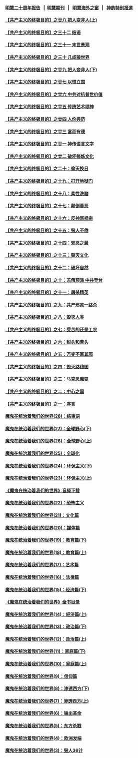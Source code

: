 #### [明慧二十周年报告](https://github.com/gfw-breaker/mh-reports/blob/master/README.md?t=07211142) &nbsp;&nbsp;|&nbsp;&nbsp;[明慧期刊](https://github.com/gfw-breaker/mh-qikan) &nbsp;&nbsp;|&nbsp;&nbsp; [明慧海外之窗](https://github.com/gfw-breaker/mh-news/blob/master/README.md?t=07211142) &nbsp;&nbsp;|&nbsp;&nbsp; [神韵特别报道](https://github.com/gfw-breaker/mh-news/blob/master/shenyun.md?t=07211142) 

#### [【共产主义的终极目的】之廿八 把人变非人(上)](../pages/nsc422/n11340492.md?t=07211142) 

#### [【共产主义的终极目的】之三十二 结语](../pages/nsc422/n11360535.md?t=07211142) 

#### [【共产主义的终极目的】之三十一 末世景观](../pages/nsc422/n11351129.md?t=07211142) 

#### [【共产主义的终极目的】之三十 几成狼世界](../pages/nsc422/n11348280.md?t=07211142) 

#### [【共产主义的终极目的】之廿九 把人变非人(下)](../pages/nsc422/n11344140.md?t=07211142) 

#### [【共产主义的终极目的】之廿七 以恨立国](../pages/nsc422/n11336944.md?t=07211142) 

#### [【共产主义的终极目的】之廿六 中共对抗普世价值](../pages/nsc422/n11324785.md?t=07211142) 

#### [【共产主义的终极目的】之廿五 传统艺术颂神](../pages/nsc422/n11296396.md?t=07211142) 

#### [【共产主义的终极目的】之廿四 人伦典范](../pages/nsc422/n11296397.md?t=07211142) 

#### [【共产主义的终极目的】之廿三 富而有德](../pages/nsc422/n11283598.md?t=07211142) 

#### [【共产主义的终极目的】之廿一 神传语言文字](../pages/nsc422/n11263265.md?t=07211142) 

#### [【共产主义的终极目的】之廿二 破坏修炼文化](../pages/nsc422/n11245728.md?t=07211142) 

#### [【共产主义的终极目的】之二十：偷天换日](../pages/nsc422/n11238846.md?t=07211142) 

#### [【共产主义的终极目的】之十九：打开地狱门](../pages/nsc422/n11206376.md?t=07211142) 

#### [【共产主义的终极目的】之十八：柔性洗脑](../pages/nsc422/n11199994.md?t=07211142) 

#### [【共产主义的终极目的】之十七：颠倒善恶](../pages/nsc422/n11179782.md?t=07211142) 

#### [【共产主义的终极目的】之十六：反神骂祖宗](../pages/nsc422/n11166798.md?t=07211142) 

#### [【共产主义的终极目的】之十五：毁人不倦](../pages/nsc422/n11166792.md?t=07211142) 

#### [【共产主义的终极目的】之十四：邪恶之最](../pages/nsc422/n11150249.md?t=07211142) 

#### [【共产主义的终极目的】之十三：毁灭文化](../pages/nsc422/n11135227.md?t=07211142) 

#### [【共产主义的终极目的】之十二：破坏自然](../pages/nsc422/n11135214.md?t=07211142) 

#### [【共产主义的终极目的】之十：苏俄预演 中共登台](../pages/nsc422/n11118424.md?t=07211142) 

#### [【共产主义的终极目的】之十一：屠杀精英](../pages/nsc422/n11118442.md?t=07211142) 

#### [【共产主义的终极目的】之九：共产邪灵一路杀](../pages/nsc422/n11114139.md?t=07211142) 

#### [【共产主义的终极目的】之八：毁灭人类](../pages/nsc422/n11108503.md?t=07211142) 

#### [【共产主义的终极目的】之七：受苦的还是工农](../pages/nsc422/n11101809.md?t=07211142) 

#### [【共产主义的终极目的】之六：甜头和苦头](../pages/nsc422/n11096971.md?t=07211142) 

#### [【共产主义的终极目的】之五：万变不离其邪](../pages/nsc422/n11091285.md?t=07211142) 

#### [【共产主义的终极目的】之四：毁灭路线图](../pages/nsc422/n11086284.md?t=07211142) 

#### [【共产主义的终极目的】之三：马克思魔变](../pages/nsc422/n11061941.md?t=07211142) 

#### [【共产主义的终极目的】之二：中心之国](../pages/nsc422/n11047728.md?t=07211142) 

#### [【共产主义的终极目的】之一：序言](../pages/nsc422/n11086077.md?t=07211142) 

#### [魔鬼在统治着我们的世界(28)：结束语](../pages/nsc422/n10936246.md?t=07211142) 

#### [魔鬼在统治着我们的世界(27)：全球野心(下)](../pages/nsc422/n10928319.md?t=07211142) 

#### [魔鬼在统治着我们的世界(26)：全球野心(上)](../pages/nsc422/n10900318.md?t=07211142) 

#### [魔鬼在统治着我们的世界(25)：全球化](../pages/nsc422/n10788205.md?t=07211142) 

#### [魔鬼在统治着我们的世界(24)：环保主义(下)](../pages/nsc422/n10695307.md?t=07211142) 

#### [魔鬼在统治着我们的世界(23)：环保主义(上)](../pages/nsc422/n10688613.md?t=07211142) 

#### [《魔鬼在统治着我们的世界》音频下载](../pages/nsc422/n10635553.md?t=07211142) 

#### [魔鬼在统治着我们的世界(22)：恐怖主义](../pages/nsc422/n10614727.md?t=07211142) 

#### [魔鬼在统治着我们的世界(21)：文化篇](../pages/nsc422/n10597706.md?t=07211142) 

#### [魔鬼在统治着我们的世界(20)：媒体篇](../pages/nsc422/n10586579.md?t=07211142) 

#### [魔鬼在统治着我们的世界(19)：教育篇(下)](../pages/nsc422/n10564808.md?t=07211142) 

#### [魔鬼在统治着我们的世界(18)：教育篇(上)](../pages/nsc422/n10526970.md?t=07211142) 

#### [魔鬼在统治着我们的世界(17)：艺术篇](../pages/nsc422/n10499093.md?t=07211142) 

#### [魔鬼在统治着我们的世界(16)：法律篇](../pages/nsc422/n10485969.md?t=07211142) 

#### [魔鬼在统治着我们的世界(15)：经济篇(下)](../pages/nsc422/n10469975.md?t=07211142) 

#### [《魔鬼在统治着我们的世界》全书目录](../pages/nsc422/n10464261.md?t=07211142) 

#### [魔鬼在统治着我们的世界(14)：经济篇(上)](../pages/nsc422/n10457370.md?t=07211142) 

#### [魔鬼在统治着我们的世界(13)：政治篇(下)](../pages/nsc422/n10448270.md?t=07211142) 

#### [魔鬼在统治着我们的世界(12)：政治篇(上)](../pages/nsc422/n10444576.md?t=07211142) 

#### [魔鬼在统治着我们的世界(11)：家庭篇(下)](../pages/nsc422/n10440961.md?t=07211142) 

#### [魔鬼在统治着我们的世界(10)：家庭篇(上)](../pages/nsc422/n10435448.md?t=07211142) 

#### [魔鬼在统治着我们的世界(9)：信仰篇](../pages/nsc422/n10432159.md?t=07211142) 

#### [魔鬼在统治着我们的世界(8)：渗透西方(下)](../pages/nsc422/n10429603.md?t=07211142) 

#### [魔鬼在统治着我们的世界(7)：渗透西方(上)](../pages/nsc422/n10426013.md?t=07211142) 

#### [魔鬼在统治着我们的世界(6)：输出革命](../pages/nsc422/n10421536.md?t=07211142) 

#### [魔鬼在统治着我们的世界(5)：东方杀戮](../pages/nsc422/n10417707.md?t=07211142) 

#### [魔鬼在统治着我们的世界(4)：欧洲发端](../pages/nsc422/n10414890.md?t=07211142) 

#### [魔鬼在统治着我们的世界(3)：毁人36计](../pages/nsc422/n10411583.md?t=07211142) 

